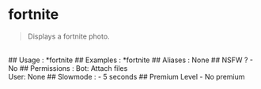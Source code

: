 # fortnite

> Displays a fortnite photo.

<br>
## Usage :
*fortnite
## Examples :
*fortnite
## Aliases :
None
## NSFW ?
- No
## Permissions :
Bot: Attach files
<br>
User: None
## Slowmode :
- 5 seconds
## Premium Level
- No premium
